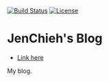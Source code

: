 [![Build Status](https://travis-ci.com/jcs090218/Blog-JenChieh.svg?branch=master)](https://travis-ci.com/jcs090218/Blog-JenChieh)
[![License](https://img.shields.io/badge/License-Apache%202.0-blue.svg)](https://opensource.org/licenses/Apache-2.0)

# JenChieh's Blog

* [Link here](http://www.jcs-profile.com:4001)

My blog.
